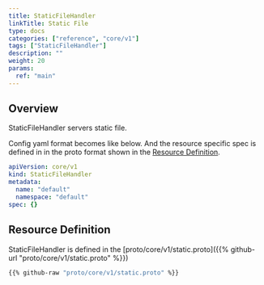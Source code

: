 ```yaml
---
title: StaticFileHandler
linkTitle: Static File
type: docs
categories: ["reference", "core/v1"]
tags: ["StaticFileHandler"]
description: ""
weight: 20
params:
  ref: "main"
---
```


## Overview

StaticFileHandler servers static file.

Config yaml format becomes like below.
And the resource specific spec is defined in in the proto format shown in the [Resource Definition](#resource-definition).

```yaml
apiVersion: core/v1
kind: StaticFileHandler
metadata:
  name: "default"
  namespace: "default"
spec: {}
```

## Resource Definition

StaticFileHandler is defined in the [proto/core/v1/static.proto]({{% github-url "proto/core/v1/static.proto" %}})

```proto
{{% github-raw "proto/core/v1/static.proto" %}}
```
